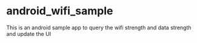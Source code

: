 # android_wifi_sample
This is an android sample app to query the wifi strength and data strength and update the UI
